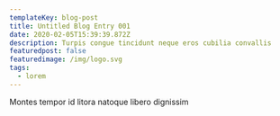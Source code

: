 ```yaml
---
templateKey: blog-post
title: Untitled Blog Entry 001
date: 2020-02-05T15:39:39.872Z
description: Turpis congue tincidunt neque eros cubilia convallis
featuredpost: false
featuredimage: /img/logo.svg
tags:
  - lorem
---
```

Montes tempor id litora natoque libero dignissim
